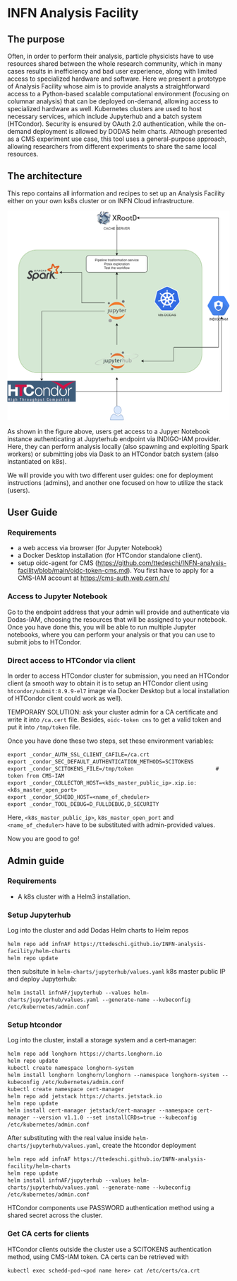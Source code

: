 # INFN Analysis Facility

## The purpose
Often, in order to perform their analysis, particle physicists have to use resources shared between the whole research community, which in many cases results in inefficiency and bad user experience, along with limited access to specialized hardware and software. Here we present a prototype of Analysis Facility whose aim is to provide analysts a straightforward access to a Python-based scalable computational environment (focusing on columnar analysis) that can be deployed on-demand, allowing access to specialized hardware as well. Kubernetes clusters are used to host necessary services, which include Jupyterhub and a batch system (HTCondor). Security is ensured by OAuth 2.0 authentication, while the on-demand deployment is allowed by DODAS helm charts. Although presented as a CMS experiment use case, this tool uses a general-purpose approach, allowing researchers from different experiments to share the same local resources.

## The architecture
This repo contains all information and recipes to set up an Analysis Facility either on your own ks8s cluster or on INFN Cloud infrastructure. 

![alt text](AnalysisFacility_OSG_2.png)

As shown in the figure above, users get access to a Jupyer Notebook instance authenticating at Jupyterhub endpoint via INDIGO-IAM provider. Here, they can perform analysis locally (also  spawning and exploiting Spark workers) or submitting jobs via Dask to an HTCondor batch system (also instantiated on k8s). 

We will provide you with two different user guides: one for deployment instructions (admins), and another one focused on how to utilize the stack (users). 
## User Guide

### Requirements
- a web access via browser (for Jupyter Notebook)
- a Docker Desktop installation (for HTCondor standalone client). 
- setup oidc-agent for CMS (https://github.com/ttedeschi/INFN-analysis-facility/blob/main/oidc-token-cms.md).  You first have to apply for a CMS-IAM account at https://cms-auth.web.cern.ch/ 

### Access to Jupyter Notebook

Go to the endpoint address that your admin will provide and authenticate via Dodas-IAM, choosing the resources that will be assigned to your notebook. Once you have done this, you will be able to run multiple Jupyter notebooks, where you can perform your analysis or that you can use to submit jobs to HTCondor.

### Direct access to HTCondor via client
In order to access HTCondor cluster for submission, you need an HTCondor client (a smooth way to obtain it is to setup an HTCondor client using ```htcondor/submit:8.9.9-el7``` image via Docker Desktop but a local installation of HTCondor client could work as well). 

TEMPORARY SOLUTION: ask your cluster admin for a CA certificate and write it into ```/ca.cert``` file. Besides, ```oidc-token cms``` to get a valid token and put it into ```/tmp/token``` file. 

Once you have done these two steps, set these environment variables:
```
export _condor_AUTH_SSL_CLIENT_CAFILE=/ca.crt
export _condor_SEC_DEFAULT_AUTHENTICATION_METHODS=SCITOKENS
export _condor_SCITOKENS_FILE=/tmp/token                          # token from CMS-IAM
export _condor_COLLECTOR_HOST=<k8s_master_public_ip>.xip.io:<k8s_master_open_port>
export _condor_SCHEDD_HOST=<name_of_cheduler>
export _condor_TOOL_DEBUG=D_FULLDEBUG,D_SECURITY
```
Here, ```<k8s_master_public_ip>```, ```k8s_master_open_port``` and ```<name_of_cheduler>``` have to be substituted with admin-provided values.

Now you are good to go!

## Admin guide 

### Requirements
- A k8s cluster with a Helm3 installation.

### Setup Jupyterhub

Log into the cluster and add Dodas Helm charts to Helm repos
```
helm repo add infnAF https://ttedeschi.github.io/INFN-analysis-facility/helm-charts
helm repo update
```
then subsitute in ```helm-charts/jupyterhub/values.yaml``` k8s master public IP and deploy Jupyterhub:
```
helm install infnAF/jupyterhub --values helm-charts/jupyterhub/values.yaml --generate-name --kubeconfig /etc/kubernetes/admin.conf
```

### Setup htcondor

Log into the cluster, install a storage system and a cert-manager:
```
helm repo add longhorn https://charts.longhorn.io
helm repo update
kubectl create namespace longhorn-system
helm install longhorn longhorn/longhorn --namespace longhorn-system --kubeconfig /etc/kubernetes/admin.conf
kubectl create namespace cert-manager
helm repo add jetstack https://charts.jetstack.io
helm repo update
helm install cert-manager jetstack/cert-manager --namespace cert-manager --version v1.1.0 --set installCRDs=true --kubeconfig /etc/kubernetes/admin.conf
```
After substituting <k8s master public ip> with the real value inside ```helm-charts/jupyterhub/values.yaml```, create the htcondor deployment
```
helm repo add infnAF https://ttedeschi.github.io/INFN-analysis-facility/helm-charts
helm repo update
helm install infnAF/jupyterhub --values helm-charts/jupyterhub/values.yaml --generate-name --kubeconfig /etc/kubernetes/admin.conf
```
HTCondor components use PASSWORD authentication method using a shared secret across the cluster.

### Get CA certs for clients

HTCondor clients outside the cluster use a SCITOKENS authentication method, using CMS-IAM token. CA certs can be retrieved with
```
kubectl exec schedd-pod-<pod name here> cat /etc/certs/ca.crt
```
